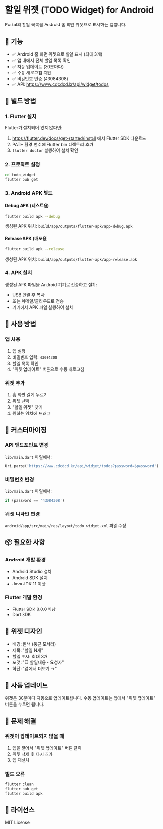 # 할일 위젯 (TODO Widget) for Android

Portal의 할일 목록을 Android 홈 화면 위젯으로 표시하는 앱입니다.

## 📱 기능

- ✅ Android 홈 화면 위젯으로 할일 표시 (최대 3개)
- ✅ 앱 내에서 전체 할일 목록 확인
- ✅ 자동 업데이트 (30분마다)
- ✅ 수동 새로고침 지원
- ✅ 비밀번호 인증 (43084308)
- ✅ API: https://www.cdcdcd.kr/api/widget/todos

## 🚀 빌드 방법

### 1. Flutter 설치

Flutter가 설치되어 있지 않다면:
1. https://flutter.dev/docs/get-started/install 에서 Flutter SDK 다운로드
2. PATH 환경 변수에 Flutter bin 디렉토리 추가
3. `flutter doctor` 실행하여 설치 확인

### 2. 프로젝트 설정

```bash
cd todo_widget
flutter pub get
```

### 3. Android APK 빌드

#### Debug APK (테스트용)
```bash
flutter build apk --debug
```
생성된 APK 위치: `build/app/outputs/flutter-apk/app-debug.apk`

#### Release APK (배포용)
```bash
flutter build apk --release
```
생성된 APK 위치: `build/app/outputs/flutter-apk/app-release.apk`

### 4. APK 설치

생성된 APK 파일을 Android 기기로 전송하고 설치:
- USB 연결 후 복사
- 또는 이메일/클라우드로 전송
- 기기에서 APK 파일 실행하여 설치

## 📲 사용 방법

### 앱 사용
1. 앱 실행
2. 비밀번호 입력: `43084308`
3. 할일 목록 확인
4. "위젯 업데이트" 버튼으로 수동 새로고침

### 위젯 추가
1. 홈 화면 길게 누르기
2. 위젯 선택
3. "할일 위젯" 찾기
4. 원하는 위치에 드래그

## 🔧 커스터마이징

### API 엔드포인트 변경
`lib/main.dart` 파일에서:
```dart
Uri.parse('https://www.cdcdcd.kr/api/widget/todos?password=$password')
```

### 비밀번호 변경
`lib/main.dart` 파일에서:
```dart
if (password == '43084308')
```

### 위젯 디자인 변경
`android/app/src/main/res/layout/todo_widget.xml` 파일 수정

## 📦 필요한 사항

### Android 개발 환경
- Android Studio 설치
- Android SDK 설치
- Java JDK 11 이상

### Flutter 개발 환경
- Flutter SDK 3.0.0 이상
- Dart SDK

## 🎨 위젯 디자인

- 배경: 흰색 (둥근 모서리)
- 제목: "할일 N개"
- 할일 표시: 최대 3개
- 포맷: "□ 할일내용 - 요청자"
- 하단: "앱에서 더보기 →"

## 🔄 자동 업데이트

위젯은 30분마다 자동으로 업데이트됩니다.
수동 업데이트는 앱에서 "위젯 업데이트" 버튼을 누르면 됩니다.

## 🐛 문제 해결

### 위젯이 업데이트되지 않을 때
1. 앱을 열어서 "위젯 업데이트" 버튼 클릭
2. 위젯 삭제 후 다시 추가
3. 앱 재설치

### 빌드 오류
```bash
flutter clean
flutter pub get
flutter build apk
```

## 📝 라이선스

MIT License



